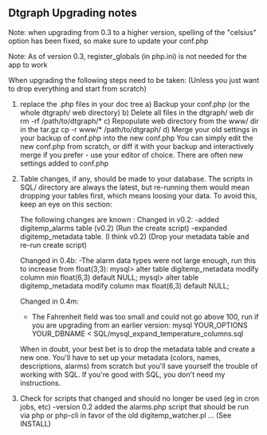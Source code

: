 Dtgraph Upgrading notes
------------------------

Note: when upgrading from 0.3 to a higher version, spelling of the 
"celsius" option has been fixed, so make sure to update your conf.php

Note: As of version 0.3, register_globals (in php.ini) is not needed for the app to work

When upgrading the following steps need to be taken:
(Unless you just want to drop everything and start from scratch)


1) replace the .php files in your doc tree
    a) Backup your conf.php (or the whole dtgraph/ web directory)
    b) Delete all files in the dtgraph/ web dir
        rm -rf /path/to/dtgraph/*
    c) Repopulate web directory from the www/ dir in the tar.gz
        cp -r www/* /path/to/dtgraph/
    d) Merge your old settings in your backup of conf.php into the new conf.php
        You can simply edit the new conf.php from scratch,
        or diff it with your backup and interactively merge 
        if you prefer - use your editor of choice.
        There are often new settings added to conf.php

2) Table changes, if any, should be made to your database.
    The scripts in SQL/ directory are always the latest,
    but re-running them would mean dropping your tables first,
    which means loosing your data. 
    To avoid this, keep an eye on this section:

    The following changes are known :
    Changed in v0.2:
    -added digitemp_alarms table (v0.2) (Run the create script)
    -expanded digitemp_metadata table. (I think v0.2) (Drop your metadata table and re-run create script)

    Changed in 0.4b: 
    -The alarm data types were not large enough, run this to increase from float(3,3):
    mysql> alter table digitemp_metadata modify column min float(6,3) default NULL;
    mysql> alter table digitemp_metadata modify column max float(6,3) default NULL;

    Changed in 0.4m:
    - The Fahrenheit field was too small and could not go above 100, run if you are upgrading from an earlier version:
    mysql YOUR_OPTIONS YOUR_DBNAME < SQL/mysql_expand_temperature_columns.sql

    When in doubt, your best bet is to drop the metadata table and create a new one.
    You'll have to set up your metadata (colors, names, descriptions, alarms) from scratch
    but you'll save yourself the trouble of working with SQL.
    If you're good with SQL, you don't need my instructions.



3) Check for scripts that changed and should no longer 
    be used (eg in cron jobs, etc)
    -version 0.2 added the alarms.php script that should be run
    via php or php-cli in favor of the old digitemp_watcher.pl ... 
    (See INSTALL)


